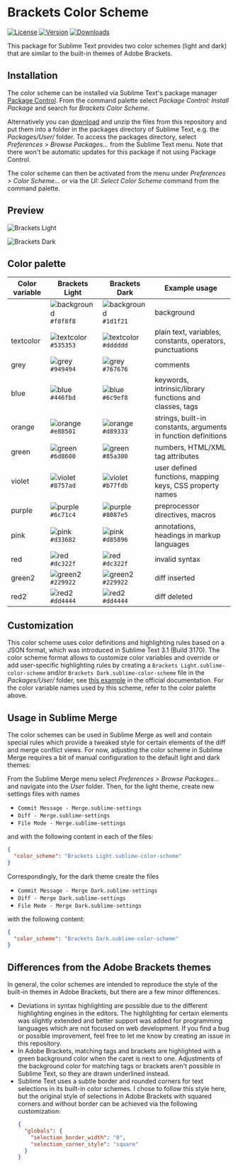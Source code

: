 # Brackets Color Scheme

[![License](https://img.shields.io/github/license/jwortmann/brackets-color-scheme)](https://github.com/jwortmann/brackets-color-scheme/blob/master/LICENSE)
[![Version](https://img.shields.io/github/v/release/jwortmann/brackets-color-scheme?label=version)](https://github.com/jwortmann/brackets-color-scheme/releases)
[![Downloads](https://img.shields.io/packagecontrol/dt/Brackets%20Color%20Scheme)](https://packagecontrol.io/packages/Brackets%20Color%20Scheme)

This package for Sublime Text provides two color schemes (light and dark) that are similar to the built-in themes of Adobe Brackets.

## Installation

The color scheme can be installed via Sublime Text's package manager [Package Control](https://packagecontrol.io/installation).
From the command palette select *Package Control: Install Package* and search for *Brackets Color Scheme*.

Alternatively you can [download](https://github.com/jwortmann/brackets-color-scheme/archive/master.zip) and unzip the files from this repository and put them into a folder in the packages directory of Sublime Text, e.g. the *Packages/User/* folder.
To access the packages directory, select *Preferences > Browse Packages...* from the Sublime Text menu.
Note that there won't be automatic updates for this package if not using Package Control.

The color scheme can then be activated from the menu under *Preferences > Color Scheme...* or via the *UI: Select Color Scheme* command from the command palette.

## Preview

![Brackets Light](https://i.imgur.com/V9CBcJ3.png)

![Brackets Dark](https://i.imgur.com/O4aqKh9.png)

## Color palette

| Color variable | Brackets Light | Brackets Dark | Example usage |
| -------------- | -------------- | ------------- | ------------- |
| | ![background](http://via.placeholder.com/20/f8f8f8/f8f8f8) `#f8f8f8` | ![background](http://via.placeholder.com/20/1d1f21/1d1f21) `#1d1f21` | background |
| textcolor | ![textcolor](http://via.placeholder.com/20/535353/535353) `#535353` | ![textcolor](http://via.placeholder.com/20/dddddd/dddddd) `#dddddd` | plain text, variables, constants, operators, punctuations |
| grey | ![grey](http://via.placeholder.com/20/949494/949494) `#949494` | ![grey](http://via.placeholder.com/20/767676/767676) `#767676` | comments |
| blue | ![blue](http://via.placeholder.com/20/446fbd/446fbd) `#446fbd` | ![blue](http://via.placeholder.com/20/6c9ef8/6c9ef8) `#6c9ef8` | keywords, intrinsic/library functions and classes, tags |
| orange | ![orange](http://via.placeholder.com/20/e88501/e88501) `#e88501` | ![orange](http://via.placeholder.com/20/d89333/d89333) `#d89333` | strings, built-in constants, arguments in function definitions |
| green | ![green](http://via.placeholder.com/20/6d8600/6d8600) `#6d8600` | ![green](http://via.placeholder.com/20/85a300/85a300) `#85a300` | numbers, HTML/XML tag attributes |
| violet | ![violet](http://via.placeholder.com/20/8757ad/8757ad) `#8757ad` | ![violet](http://via.placeholder.com/20/b77fdb/b77fdb) `#b77fdb` | user defined functions, mapping keys, CSS property names |
| purple | ![purple](http://via.placeholder.com/20/6c71c4/6c71c4) `#6c71c4` | ![purple](http://via.placeholder.com/20/8087e5/8087e5) `#8087e5` | preprocessor directives, macros |
| pink | ![pink](http://via.placeholder.com/20/d33682/d33682) `#d33682` | ![pink](http://via.placeholder.com/20/d85896/d85896) `#d85896` | annotations, headings in markup languages |
| red | ![red](http://via.placeholder.com/20/dc322f/dc322f) `#dc322f` | ![red](http://via.placeholder.com/20/dc322f/dc322f) `#dc322f` | invalid syntax |
| green2 | ![green2](http://via.placeholder.com/20/229922/229922) `#229922` | ![green2](http://via.placeholder.com/20/229922/229922) `#229922` | diff inserted |
| red2 | ![red2](http://via.placeholder.com/20/dd4444/dd4444) `#dd4444` | ![red2](http://via.placeholder.com/20/dd4444/dd4444) `#dd4444` | diff deleted |

## Customization

This color scheme uses color definitions and highlighting rules based on a JSON format, which was introduced in Sublime Text 3.1 (Build 3170).
The color scheme format allows to customize color variables and override or add user-specific highlighting rules by creating a `Brackets Light.sublime-color-scheme` and/or `Brackets Dark.sublime-color-scheme` file in the *Packages/User/* folder, see [this example](https://www.sublimetext.com/docs/color_schemes.html#customization) in the official documentation.
For the color variable names used by this scheme, refer to the color palette above.

## Usage in Sublime Merge

The color schemes can be used in Sublime Merge as well and contain special rules which provide a tweaked style for certain elements of the diff and merge conflict views.
For now, adjusting the color scheme in Sublime Merge requires a bit of manual configuration to the default light and dark themes:

From the Sublime Merge menu select *Preferences > Browse Packages...* and navigate into the *User* folder.
Then, for the light theme, create new settings files with names
* `Commit Message - Merge.sublime-settings`
* `Diff - Merge.sublime-settings`
* `File Mode - Merge.sublime-settings`

and with the following content in each of the files:
```json
{
  "color_scheme": "Brackets Light.sublime-color-scheme"
}
```

Correspondingly, for the dark theme create the files
* `Commit Message - Merge Dark.sublime-settings`
* `Diff - Merge Dark.sublime-settings`
* `File Mode - Merge Dark.sublime-settings`

with the following content:
```json
{
  "color_scheme": "Brackets Dark.sublime-color-scheme"
}
```

## Differences from the Adobe Brackets themes

In general, the color schemes are intended to reproduce the style of the built-in themes in Adobe Brackets, but there are a few minor differences.
* Deviations in syntax highlighting are possible due to the different highlighting engines in the editors.
  The highlighting for certain elements was slightly extended and better support was added for programming languages which are not focused on web development.
  If you find a bug or possible improvement, feel free to let me know by creating an issue in this repository.
* In Adobe Brackets, matching tags and brackets are highlighted with a green background color when the caret is next to one.
  Adjustments of the background color for matching tags or brackets aren't possible in Sublime Text, so they are drawn underlined instead.
* Sublime Text uses a subtle border and rounded corners for text selections in its built-in color schemes.
  I chose to follow this style here, but the original style of selections in Adobe Brackets with squared corners and without border can be achieved via the following customization:
    ```json
    {
      "globals": {
        "selection_border_width": "0",
        "selection_corner_style": "square"
      }
    }
    ```
